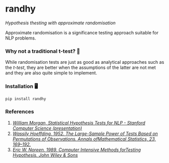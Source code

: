 # randhy
_Hypothesis thesting with approximate randomisation_


Approximate randomisation is a significance testing approach suitable for NLP
problems.

### Why not a traditional t-test? 🤔

While randomisation tests are just as good as analytical approaches such as the 
_t-test_, they are better when the assumptions of the latter are not met and
they are also quite simple to implement.

### Installation 🖥️

```bash
pip install randhy
```

### References

1. _[William Morgan, Statistical Hypothesis Tests for NLP - Stanford Computer Science (presentation)](https://cs.stanford.edu/people/wmorgan/sigtest.pdf)_
2. _[Wassily Hoeffding. 1952. The Large-Sample Power of Tests Based on Permutations of Observations. Annals ofMathematical Statistics, 23, 169–192.](https://www.jstor.org/stable/2958014?seq=1#page_scan_tab_contents)_
3. _[Eric W. Noreen. 1989. Computer Intensive Methods forTesting Hypothesis. John Wiley & Sons](https://www.amazon.co.uk/Computer-Intensive-Methods-Testing-Hypotheses-Introduction/dp/0471611360)_

